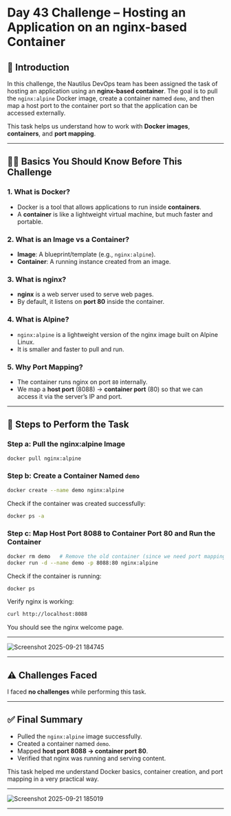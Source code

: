 # Day 43 Challenge – Hosting an Application on an nginx-based Container

## 📌 Introduction
In this challenge, the Nautilus DevOps team has been assigned the task of hosting an application using an **nginx-based container**. The goal is to pull the `nginx:alpine` Docker image, create a container named `demo`, and then map a host port to the container port so that the application can be accessed externally.

This task helps us understand how to work with **Docker images**, **containers**, and **port mapping**.

---

## 🧑‍💻 Basics You Should Know Before This Challenge

### 1. What is Docker?
- Docker is a tool that allows applications to run inside **containers**.
- A **container** is like a lightweight virtual machine, but much faster and portable.

### 2. What is an Image vs a Container?
- **Image**: A blueprint/template (e.g., `nginx:alpine`).
- **Container**: A running instance created from an image.

### 3. What is nginx?
- **nginx** is a web server used to serve web pages.  
- By default, it listens on **port 80** inside the container.

### 4. What is Alpine?
- `nginx:alpine` is a lightweight version of the nginx image built on Alpine Linux.  
- It is smaller and faster to pull and run.

### 5. Why Port Mapping?
- The container runs nginx on port `80` internally.  
- We map a **host port** (8088) → **container port** (80) so that we can access it via the server’s IP and port.

---

## 🚀 Steps to Perform the Task

### Step a: Pull the nginx:alpine Image
```bash
docker pull nginx:alpine
```

### Step b: Create a Container Named `demo`
```bash
docker create --name demo nginx:alpine
```

Check if the container was created successfully:
```bash
docker ps -a
```

### Step c: Map Host Port 8088 to Container Port 80 and Run the Container
```bash
docker rm demo   # Remove the old container (since we need port mapping)
docker run -d --name demo -p 8088:80 nginx:alpine
```

Check if the container is running:
```bash
docker ps
```

Verify nginx is working:
```bash
curl http://localhost:8088
```

You should see the nginx welcome page.

---
![Screenshot 2025-09-21 184745](assets/Screenshot%202025-09-21%20184745.png)

---


## ⚠️ Challenges Faced
I faced **no challenges** while performing this task.


---

## ✅ Final Summary
- Pulled the `nginx:alpine` image successfully.  
- Created a container named `demo`.  
- Mapped **host port 8088 → container port 80**.  
- Verified that nginx was running and serving content.  

This task helped me understand Docker basics, container creation, and port mapping in a very practical way.

---
![Screenshot 2025-09-21 185019](assets/Screenshot%202025-09-21%20185019.png)

---
